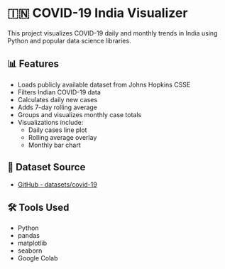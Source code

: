 # 🇮🇳 COVID-19 India Visualizer

This project visualizes COVID-19 daily and monthly trends in India using Python and popular data science libraries.

## 📊 Features

- Loads publicly available dataset from Johns Hopkins CSSE
- Filters Indian COVID-19 data
- Calculates daily new cases
- Adds 7-day rolling average
- Groups and visualizes monthly case totals
- Visualizations include:
  - Daily cases line plot
  - Rolling average overlay
  - Monthly bar chart

## 📁 Dataset Source

- [GitHub - datasets/covid-19](https://github.com/datasets/covid-19)

## 🛠 Tools Used

- Python
- pandas
- matplotlib
- seaborn
- Google Colab
